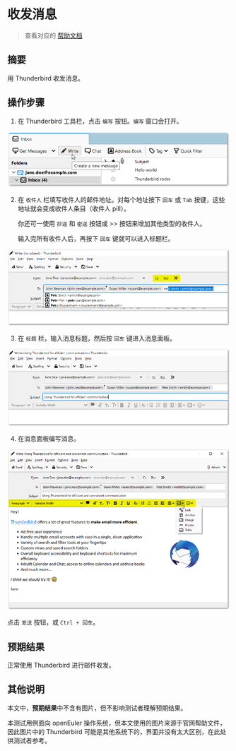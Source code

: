 # 收发消息

> 查看对应的 [帮助文档](https://support.mozilla.org/zh-CN/kb/%E7%94%A8%20Thunderbird%20%E6%94%B6%E5%8F%91%E6%B6%88%E6%81%AF#thunderbird:linux:tb102)

## 摘要

用 Thunderbird 收发消息。

## 操作步骤

1. 在 Thunderbird 工具栏，点击 `编写` 按钮。`编写` 窗口会打开。

![收发消息-1](./img/收发消息-1.png)

2. 在 `收件人` 栏填写收件人的邮件地址。对每个地址按下 `回车` 或 `Tab` 按键，这些地址就会变成收件人条目（收件人 pill）。

    你还可一使用 `抄送` 和 `密送` 按钮或 >> 按钮来增加其他类型的收件人。

    输入完所有收件人后，再按下 `回车` 键就可以进入标题栏。
    
 ![收发消息-2](./img/收发消息-2.png)
 
3. 在 `标题` 栏，输入消息标题，然后按 `回车` 键进入消息面板。

![收发消息-3](./img/收发消息-3.png)

4. 在消息面板编写消息。

![收发消息-4](./img/收发消息-4.png)

点击 `发送` 按钮，或 `Ctrl + 回车`。

## 预期结果

正常使用 Thunderbird 进行邮件收发。

## 其他说明

本文中，**预期结果**中不含有图片，但不影响测试者理解预期结果。

本测试用例面向 openEuler 操作系统，但本文使用的图片来源于官网帮助文件，因此图片中的 Thunderbird 可能是其他系统下的，界面并没有太大区别，在此处供测试者参考。
